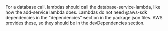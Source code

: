 For a database call, lambdas should call the database-service-lambda, like how the add-service lambda does.
Lambdas do not need @aws-sdk dependencies in the "dependencies" section in the package.json files. AWS provides these, so they should be in the devDependencies section.
